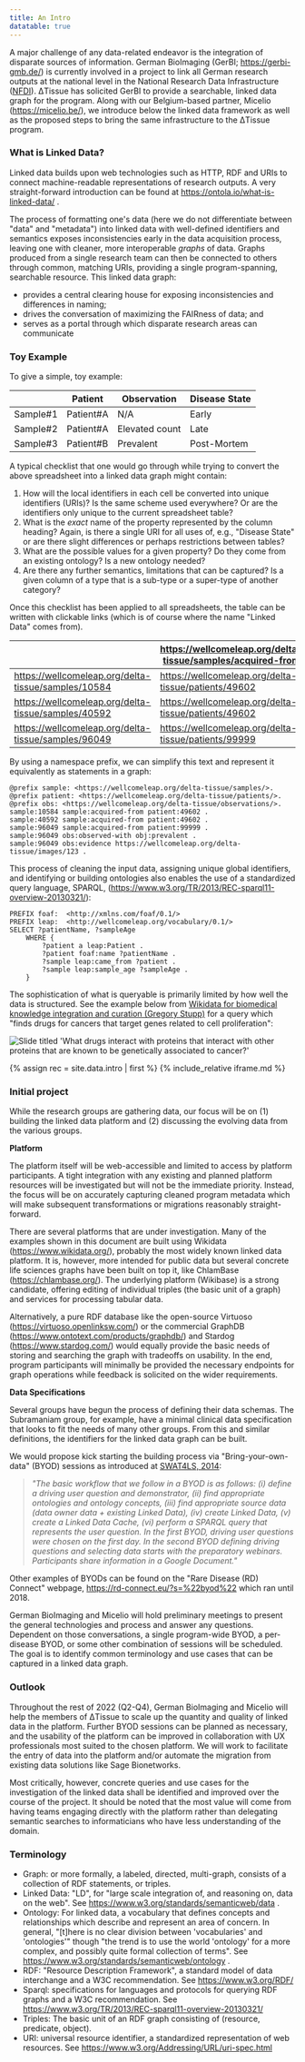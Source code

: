 ```yaml
---
title: An Intro
datatable: true
---
```


A major challenge of any data-related endeavor is the integration of
disparate sources of information. German BioImaging (GerBI;
<https://gerbi-gmb.de/>) is currently involved in a project to link all German
research outputs at the national level in the National Research Data
Infrastructure ([NFDI](https://www.nfdi.de/)). ΔTissue has solicited GerBI to
provide a searchable, linked data graph for the program. Along with our
Belgium-based partner, Micelio (<https://micelio.be/>), we introduce below the
linked data framework as well as the proposed steps to bring the same
infrastructure to the ΔTissue program.

### What is Linked Data?

Linked data builds upon web technologies such as HTTP, RDF and URIs to connect
machine-readable representations of research outputs. A very straight-forward
introduction can be found at <https://ontola.io/what-is-linked-data/> .

The process of formatting one's data (here we do not differentiate between
"data" and "metadata") into linked data with well-defined identifiers and
semantics exposes inconsistencies early in the data acquisition process,
leaving one with cleaner, more interoperable *graphs* of data. Graphs produced
from a single research team can then be connected to others through common,
matching URIs, providing a single program-spanning, searchable resource. This
linked data graph:

-  provides a central clearing house for exposing inconsistencies and differences in naming;
-  drives the conversation of maximizing the FAIRness of data; and
-  serves as a portal through which disparate research areas can communicate

### Toy Example

To give a simple, toy example:

|            | Patient    | Observation    | Disease State |
| ---------- | ---------- | -------------- | ------------- |
| Sample\#1  | Patient\#A | N/A            | Early         |
| Sample\#2  | Patient\#A | Elevated count | Late          |
| Sample\#3  | Patient\#B | Prevalent      | Post-Mortem   |

A typical checklist that one would go through while trying to convert the above
spreadsheet into a linked data graph might contain:

1.  How will the local identifiers in each cell be converted into unique
    identifiers (URIs)? Is the same scheme used everywhere? Or are the
    identifiers only unique to the current spreadsheet table?
2.  What is the *exact* name of the property represented by the column heading?
    Again, is there a single URI for all uses of, e.g., "Disease State" or are
    there slight differences or perhaps restrictions between tables?
3.  What are the possible values for a given property? Do they come from an
    existing ontology? Is a new ontology needed?
4.  Are there any further semantics, limitations that can be captured? Is a
    given column of a type that is a sub-type or a super-type of another
    category?

Once this checklist has been applied to all spreadsheets, the table can be
written with clickable links (which is of course where the name "Linked Data"
comes from).

|                                                       | <https://wellcomeleap.org/delta-tissue/samples/acquired-from> |      |
|-------------------------------------------------------|---------------------------------------------------------------|------|
| <https://wellcomeleap.org/delta-tissue/samples/10584> | <https://wellcomeleap.org/delta-tissue/patients/49602>        | Etc. |
| <https://wellcomeleap.org/delta-tissue/samples/40592> | <https://wellcomeleap.org/delta-tissue/patients/49602>        | Etc. |
| <https://wellcomeleap.org/delta-tissue/samples/96049> | <https://wellcomeleap.org/delta-tissue/patients/99999>        | Etc. |

By using a namespace prefix, we can simplify this text and represent it
equivalently as statements in a graph:

```ttl
@prefix sample: <https://wellcomeleap.org/delta-tissue/samples/>.
@prefix patient: <https://wellcomeleap.org/delta-tissue/patients/>.
@prefix obs: <https://wellcomeleap.org/delta-tissue/observations/>.
sample:10584 sample:acquired-from patient:49602 .
sample:40592 sample:acquired-from patient:49602 .
sample:96049 sample:acquired-from patient:99999 .
sample:96049 obs:observed-with obj:prevalent .
sample:96049 obs:evidence https://wellcomeleap.org/delta-tissue/images/123 .
```

This process of cleaning the input data, assigning unique global identifiers,
and identifying or building ontologies also enables the use of a standardized
query language, SPARQL,
(<https://www.w3.org/TR/2013/REC-sparql11-overview-20130321/>):

```sparql
PREFIX foaf:  <http://xmlns.com/foaf/0.1/>
PREFIX leap:  <http://wellcomeleap.org/vocabulary/0.1/>
SELECT ?patientName, ?sampleAge
	WHERE {
		?patient a leap:Patient .
		?patient foaf:name ?patientName .
		?sample leap:came_from ?patient .
		?sample leap:sample_age ?sampleAge .
	}
```

The sophistication of what is queryable is primarily limited by how well
the data is structured. See the example below from
[Wikidata for biomedical knowledge integration and curation (Gregory Stupp)](https://docs.google.com/presentation/d/1j5h5IwYM3ybRfU6T4E90UiqmNB23qQImQr5lvqRwP7g/edit#slide=id.g2dfcfa5dd2_0_107)
for a query which "finds drugs for cancers that target genes related to
cell proliferation":

<img src="{{site.baseurl}}/images/drugs-slide.png"
    alt="Slide titled 'What drugs interact with proteins that interact with other proteins that are known to be genetically associated to cancer?'"/>

{% assign rec = site.data.intro | first %}
{% include_relative iframe.md %}

### Initial project

While the research groups are gathering data, our focus will be on (1)
building the linked data platform and (2) discussing the evolving data
from the various groups.

**Platform**

The platform itself will be web-accessible and limited to access by
platform participants. A tight integration with any existing and planned
platform resources will be investigated but will not be the immediate
priority. Instead, the focus will be on accurately capturing cleaned
program metadata which will make subsequent transformations or
migrations reasonably straight-forward.

There are several platforms that are under investigation. Many of the
examples shown in this document are built using Wikidata
(<https://www.wikidata.org/>), probably the most widely known linked
data platform. It is, however, more intended for public data but several
concrete life sciences graphs have been built on top it, like ChlamBase
(<https://chlambase.org/>). The underlying platform (Wikibase) is a
strong candidate, offering editing of individual triples (the basic unit
of a graph) and services for processing tabular data.

Alternatively, a pure RDF database like the open-source Virtuoso
(<https://virtuoso.openlinksw.com/>) or the commercial GraphDB
(<https://www.ontotext.com/products/graphdb/>) and Stardog
(<https://www.stardog.com/>) would equally provide the basic needs of
storing and searching the graph with tradeoffs on usability. In the end,
program participants will minimally be provided the necessary endpoints
for graph operations while feedback is solicited on the wider
requirements.

**Data Specifications**

Several groups have begun the process of defining their data schemas.
The Subramaniam group, for example, have a minimal clinical data
specification that looks to fit the needs of many other groups. From
this and similar definitions, the identifiers for the linked data graph
can be built.

We would propose kick starting the building process via "Bring-your-own-data"
(BYOD) sessions as introduced at [SWAT4LS, 2014](http://ceur-ws.org/Vol-1320/paper_36.pdf):

> *"The basic workflow that we follow in a BYOD is as follows: (i)
> define a driving user question and demonstrator, (ii) find appropriate
> ontologies and ontology concepts, (iii) find appropriate source data
> (data owner data + existing Linked Data), (iv) create Linked Data, (v)
> create a Linked Data Cache, (vi) perform a SPARQL query that
> represents the user question. In the first BYOD, driving user
> questions were chosen on the first day. In the second BYOD defining
> driving questions and selecting data starts with the preparatory
> webinars. Participants share information in a Google Document."*

Other examples of BYODs can be found on the "Rare Disease (RD) Connect"
webpage, <https://rd-connect.eu/?s=%22byod%22> which ran until 2018.

German BioImaging and Micelio will hold preliminary meetings to present the
general technologies and process and answer any questions. Dependent on those
conversations, a single program-wide BYOD, a per-disease BYOD, or some other
combination of sessions will be scheduled. The goal is to identify common
terminology and use cases that can be captured in a linked data graph.

### Outlook

Throughout the rest of 2022 (Q2-Q4), German BioImaging and Micelio will
help the members of ΔTissue to scale up the quantity and quality of
linked data in the platform. Further BYOD sessions can be planned as
necessary, and the usability of the platform can be improved in
collaboration with UX professionals most suited to the chosen platform.
We will work to facilitate the entry of data into the platform and/or
automate the migration from existing data solutions like Sage
Bionetworks.

Most critically, however, concrete queries and use cases for the
investigation of the linked data shall be identified and improved over
the course of the project. It should be noted that the most value will
come from having teams engaging directly with the platform rather than
delegating semantic searches to informaticians who have less
understanding of the domain.

### Terminology
* Graph: or more formally, a labeled, directed, multi-graph, consists of a collection of RDF statements, or triples. 
* Linked Data: "LD", for "large scale integration of, and reasoning on, data on the web". See <https://www.w3.org/standards/semanticweb/data> .
* Ontology: For linked data, a vocabulary that defines concepts and relationships which describe and represent an area of concern. In general, "\[t\]here is no clear division between 'vocabularies' and 'ontologies'" though "the trend is to use the world 'ontology' for a more complex, and possibly quite formal collection of terms". See <https://www.w3.org/standards/semanticweb/ontology> .
* RDF: "Resource Description Framework", a standard model of data interchange and a W3C recommendation. See <https://www.w3.org/RDF/> 
* Sparql: specifications for languages and protocols for querying RDF graphs and a W3C recommendation. See <https://www.w3.org/TR/2013/REC-sparql11-overview-20130321/> 
* Triples: The basic unit of an RDF graph consisting of (resource, predicate, object).
* URI: universal resource identifier, a standardized representation of web resources. See <https://www.w3.org/Addressing/URL/uri-spec.html> 
